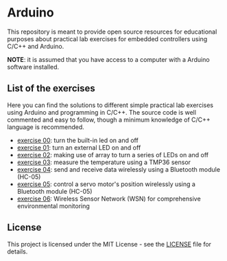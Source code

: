 # Arduino

This repository is meant to provide open source resources for educational purposes about practical lab exercises for embedded controllers using C/C++ and Arduino.

**NOTE**: it is assumed that you have access to a computer with a Arduino software installed.

## List of the exercises

Here you can find the solutions to different simple practical lab exercises using Arduino and programming in C/C++.
The source code is well commented and easy to follow, though a minimum knowledge of C/C++ language is recommended.

- [exercise 00](./ex00): turn the built-in led on and off
- [exercise 01](./ex01): turn an external LED on and off
- [exercise 02](./ex02): making use of array to turn a series of LEDs on and off
- [exercise 03](./ex03): measure the temperature using a TMP36 sensor
- [exercise 04](./ex04): send and receive data wirelessly using a Bluetooth module (HC-05)
- [exercise 05](./ex05): control a servo motor's position wirelessly using a Bluetooth module (HC-05)
- [exercise 06](./ex06): Wireless Sensor Network (WSN) for comprehensive environmental monitoring

## License

This project is licensed under the MIT License - see the [LICENSE](LICENSE) file for details.
